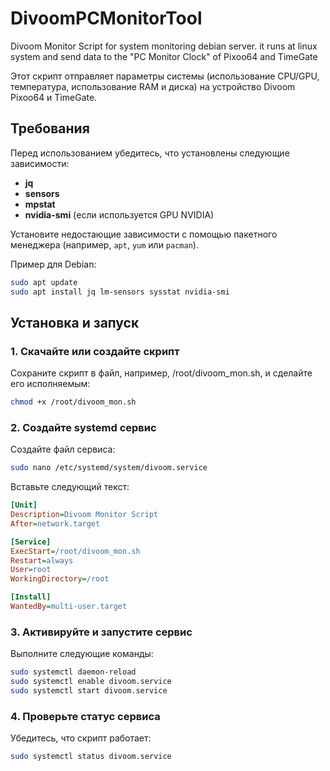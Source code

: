 # DivoomPCMonitorTool

Divoom Monitor Script for system monitoring debian server.
it runs at linux system and send data to the "PC Monitor Clock" of Pixoo64 and TimeGate

Этот скрипт отправляет параметры системы (использование CPU/GPU, температура, использование RAM и диска) на устройство Divoom Pixoo64 и TimeGate.  

## Требования

Перед использованием убедитесь, что установлены следующие зависимости:  
- **jq**  
- **sensors**  
- **mpstat**  
- **nvidia-smi** (если используется GPU NVIDIA)  

Установите недостающие зависимости с помощью пакетного менеджера (например, `apt`, `yum` или `pacman`).

Пример для Debian:  
```bash
sudo apt update
sudo apt install jq lm-sensors sysstat nvidia-smi
```

## Установка и запуск

###	1.	Скачайте или создайте скрипт
Сохраните скрипт в файл, например, /root/divoom_mon.sh, и сделайте его исполняемым:
```bash
chmod +x /root/divoom_mon.sh
```

###	2.	Создайте systemd сервис
Создайте файл сервиса:
```bash
sudo nano /etc/systemd/system/divoom.service
```

Вставьте следующий текст:
```ini
[Unit]
Description=Divoom Monitor Script
After=network.target

[Service]
ExecStart=/root/divoom_mon.sh
Restart=always
User=root
WorkingDirectory=/root

[Install]
WantedBy=multi-user.target
```

###	3.	Активируйте и запустите сервис
Выполните следующие команды:

```bash
sudo systemctl daemon-reload
sudo systemctl enable divoom.service
sudo systemctl start divoom.service
```

###	4.	Проверьте статус сервиса
Убедитесь, что скрипт работает:
```bash
sudo systemctl status divoom.service
```
